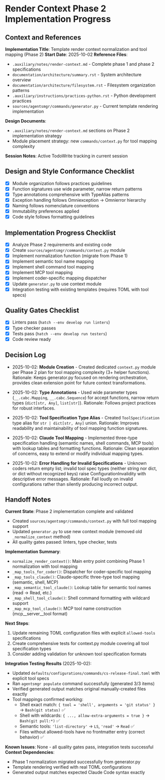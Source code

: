 # Render Context Phase 2 Implementation Progress

## Context and References

**Implementation Title**: Template render context normalization and tool mapping (Phase 2)
**Start Date**: 2025-10-02
**Reference Files**:
- `.auxiliary/notes/render-context.md` - Complete phase 1 and phase 2 specifications
- `documentation/architecture/summary.rst` - System architecture overview
- `documentation/architecture/filesystem.rst` - Filesystem organization patterns
- `.auxiliary/instructions/practices-python.rst` - Python development practices
- `sources/agentsmgr/commands/generator.py` - Current template rendering implementation

**Design Documents**:
- `.auxiliary/notes/render-context.md` sections on Phase 2 implementation strategy
- Module placement strategy: new `commands/context.py` for tool mapping complexity

**Session Notes**: Active TodoWrite tracking in current session

## Design and Style Conformance Checklist

- [x] Module organization follows practices guidelines
- [x] Function signatures use wide parameter, narrow return patterns
- [x] Type annotations comprehensive with TypeAlias patterns
- [x] Exception handling follows Omniexception → Omnierror hierarchy
- [x] Naming follows nomenclature conventions
- [x] Immutability preferences applied
- [x] Code style follows formatting guidelines

## Implementation Progress Checklist

- [x] Analyze Phase 2 requirements and existing code
- [x] Create `sources/agentsmgr/commands/context.py` module
- [x] Implement normalization function (migrate from Phase 1)
- [x] Implement semantic tool name mapping
- [x] Implement shell command tool mapping
- [x] Implement MCP tool mapping
- [x] Implement coder-specific mapping dispatcher
- [x] Update `generator.py` to use context module
- [x] Integration testing with existing templates (requires TOML with tool specs)

## Quality Gates Checklist

- [x] Linters pass (`hatch --env develop run linters`)
- [x] Type checker passes
- [x] Tests pass (`hatch --env develop run testers`)
- [x] Code review ready

## Decision Log

- 2025-10-02: **Module Creation** - Created dedicated `context.py` module per Phase 2 plan for tool mapping complexity (3+ helper functions). Rationale: Keeps generator.py focused on rendering orchestration, provides clean extension point for future context transformations.

- 2025-10-02: **Type Annotations** - Used wide parameter types (`__.cabc.Mapping`, `__.cabc.Sequence`) for accept functions, narrow return types (`dict[str, Any]`, `list[str]`). Rationale: Follows project practices for robust interfaces.

- 2025-10-02: **Tool Specification Type Alias** - Created `ToolSpecification` type alias for `str | dict[str, Any]` union. Rationale: Improves readability and maintainability of tool mapping function signatures.

- 2025-10-02: **Claude Tool Mapping** - Implemented three-type specification handling (semantic names, shell commands, MCP tools) with lookup tables and formatting functions. Rationale: Clean separation of concerns, easy to extend or modify individual mapping types.

- 2025-10-02: **Error Handling for Invalid Specifications** - Unknown coders return empty list; invalid tool spec types (neither string nor dict, or dict without recognized keys) raise ConfigurationInvalidity with descriptive error messages. Rationale: Fail loudly on invalid configurations rather than silently producing incorrect output.

## Handoff Notes

**Current State**: Phase 2 implementation complete and validated
- Created `sources/agentsmgr/commands/context.py` with full tool mapping support
- Updated `generator.py` to use new context module (removed old `_normalize_context` method)
- All quality gates passed: linters, type checker, tests

**Implementation Summary**:
- `normalize_render_context()`: Main entry point combining Phase 1 normalization with tool mapping
- `_map_tools_for_coder()`: Dispatcher for coder-specific tool mapping
- `_map_tools_claude()`: Claude-specific three-type tool mapping (semantic, shell, MCP)
- `_map_semantic_tool_claude()`: Lookup table for semantic tool names (read → Read, etc.)
- `_map_shell_tool_claude()`: Shell command formatting with wildcard support
- `_map_mcp_tool_claude()`: MCP tool name construction (mcp__server__tool format)

**Next Steps**:
1. Update remaining TOML configuration files with explicit `allowed-tools` specifications
2. Create comprehensive tests for context.py module covering all tool specification types
3. Consider adding validation for unknown tool specification formats

**Integration Testing Results** (2025-10-02):
- Updated `defaults/configurations/commands/cs-release-final.toml` with explicit tool specs
- Ran `agentsmgr populate` command successfully (generated 3/3 items)
- Verified generated output matches original manually-created files exactly
- Tool mappings confirmed working:
  - Shell exact match: `{ tool = 'shell', arguments = 'git status' }` → `Bash(git status)` ✅
  - Shell with wildcards: `{ ..., allow-extra-arguments = true }` → `Bash(git pull:*)` ✅
  - Semantic tools: `'list-directory'` → `LS`, `'read'` → `Read` ✅
  - Files without allowed-tools have no frontmatter entry (correct behavior) ✅

**Known Issues**: None - all quality gates pass, integration tests successful
**Context Dependencies**:
- Phase 1 normalization migrated successfully from generator.py
- Template rendering verified with real TOML configurations
- Generated output matches expected Claude Code syntax exactly
